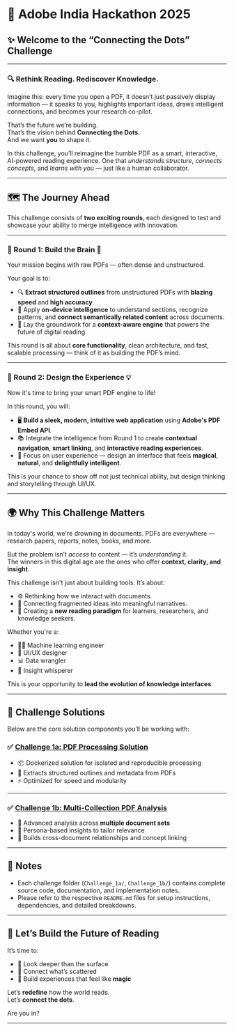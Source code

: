 # 📘 Adobe India Hackathon 2025

## ✨ Welcome to the “Connecting the Dots” Challenge

---

### 🔍 Rethink Reading. Rediscover Knowledge.

Imagine this: every time you open a PDF, it doesn’t just passively display information — it speaks to you, highlights important ideas, draws intelligent connections, and becomes your research co-pilot.

That’s the future we’re building.  
That’s the vision behind **Connecting the Dots**.  
And we want **you** to shape it.

In this challenge, you’ll reimagine the humble PDF as a smart, interactive, AI-powered reading experience. One that *understands structure*, *connects concepts*, and *learns with you* — just like a human collaborator.

---

## 🗺️ The Journey Ahead

This challenge consists of **two exciting rounds**, each designed to test and showcase your ability to merge intelligence with innovation.

---

### 🔹 Round 1: **Build the Brain** 🧠

Your mission begins with raw PDFs — often dense and unstructured.

Your goal is to:
- 🔍 **Extract structured outlines** from unstructured PDFs with **blazing speed** and **high accuracy**.
- 🧩 Apply **on-device intelligence** to understand sections, recognize patterns, and **connect semantically related content** across documents.
- 🧠 Lay the groundwork for a **context-aware engine** that powers the future of digital reading.

This round is all about **core functionality**, clean architecture, and fast, scalable processing — think of it as building the PDF’s mind.

---

### 🔹 Round 2: **Design the Experience** 💡

Now it's time to bring your smart PDF engine to life!

In this round, you will:
- 🖥️ **Build a sleek, modern, intuitive web application** using **Adobe's PDF Embed API**.
- 📚 Integrate the intelligence from Round 1 to create **contextual navigation**, **smart linking**, and **interactive reading experiences**.
- 🎯 Focus on user experience — design an interface that feels **magical**, **natural**, and **delightfully intelligent**.

This is your chance to show off not just technical ability, but design thinking and storytelling through UI/UX.

---

## 🌍 Why This Challenge Matters

In today's world, we're drowning in documents. PDFs are everywhere — research papers, reports, notes, books, and more.

But the problem isn’t *access* to content — it’s *understanding* it.  
The winners in this digital age are the ones who offer **context, clarity, and insight**.

This challenge isn't just about building tools. It’s about:
- ⚙️ Rethinking how we interact with documents.
- 🔗 Connecting fragmented ideas into meaningful narratives.
- 📖 Creating a **new reading paradigm** for learners, researchers, and knowledge seekers.

Whether you're a:
- 👩‍💻 Machine learning engineer
- 🎨 UI/UX designer
- 📊 Data wrangler
- 🧙 Insight whisperer

This is your opportunity to **lead the evolution of knowledge interfaces**.

---

## 🧩 Challenge Solutions

Below are the core solution components you’ll be working with:

### ✅ [Challenge 1a: PDF Processing Solution](./Challenge_1a/README.md)  
- 📦 Dockerized solution for isolated and reproducible processing  
- 📄 Extracts structured outlines and metadata from PDFs  
- ⚡ Optimized for speed and modularity

---

### ✅ [Challenge 1b: Multi-Collection PDF Analysis](./Challenge_1b/README.md)  
- 🧠 Advanced analysis across **multiple document sets**  
- 👤 Persona-based insights to tailor relevance  
- 🔗 Builds cross-document relationships and concept linking

---

## 📎 Notes

- Each challenge folder (`Challenge_1a/`, `Challenge_1b/`) contains complete source code, documentation, and implementation notes.
- Please refer to the respective `README.md` files for setup instructions, dependencies, and detailed breakdowns.

---

## 🌟 Let’s Build the Future of Reading

It’s time to:
- 🔬 Look deeper than the surface
- 🧩 Connect what’s scattered
- 🚀 Build experiences that feel like **magic**

Let’s **redefine** how the world reads.  
Let’s **connect the dots**.

Are you in?

---
